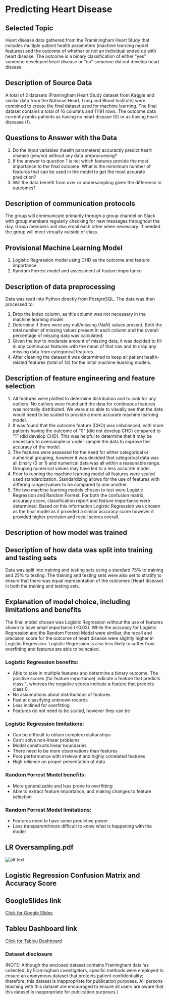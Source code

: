 # Predicting Heart Disease
## Selected Topic
Heart disease data gathered from the Framiningham Heart Study that includes multiple patient health parameters (machine learning model features) and the outcome of whether or not an individual ended up with heart disease. The outcome is a binary classification of either "yes" someone developed heart disease or "no" someone did not develop heart disease. 

## Description of Source Data
A total of 2 datasets (Framingham Heart Study dataset from Kaggle and similar data from the National Heart, Lung and Blood Institute) were combined to create the final dataset used for machine learning. The final dataset contains a total of 16 columns and 11191 rows. The outcome data currently ranks patients as having no heart disease (0) or as having heart disesase (1).

## Questions to Answer with the Data
1. Do the input variables (health parameters) accuractly predict heart disease (yes/no) without any data preproccesing? 
2. If the answer to question 1 is no: which features provide the most importance to the final outcome. What is the minnimum number of features that can be used in the model to get the most accurate prediction?
3. Will the data benefit from over or undersampling given the difference in outcomes?

## Description of communication protocols
The group will communicate primarily through a group channel on Slack with group members regularly checking for new messages throughout the day. Group members will also email each other when necessary. If needed the group will meet virtually outside of class. 

## Provisional Machine Learning Model 
1. Logistic Regression model using CHD as the outcome and feature importance.   
2. Random Forrest model and assessment of feature importance 

## Description of data preprocessing
Data was read into Python directly from PostgreSQL. The data was then processed to:
1. Drop the index column, as this column was not necessary in the machine learning model
2. Determine if there were any null/missing (NaN) values present. Both the total number of missing values present in each column and the overall percentage of missing data was calculated.
3. Given the low to moderate amount of missing data, it was decided to fill in any continuous features with the mean of that row and to drop any missing data from categorical features.  
4. After cleaning the dataset it was determined to keep all patient health-related features (total of 14) for the inital machine learning models. 

## Description of feature engineering and feature selection
1. All features were plotted to determine distribution and to look for any outliers. No outliers were found and the data for continuous features was normally distributed. We were also able to visually see that the data would need to be scaled to provide a more accurate machine learning model. 
2. It was found that the outcome feature (CHD) was imbalanced, with more patients having the outcome of “0” (did not develop CHD) compared to “1” (did develop CHD). This was helpful to determine that it may be necessary to oversample or under sample the data to improve the accuracy of the model. 
3. The features were assessed for the need for either categorical or numerical grouping, however it was decided that categorical data was all binary (0 or 1) and numerical data was all within a reasonable range. Grouping numerical values may have led to a less accurate model. 
4. Prior to running the machine learning model all features were scaled used standardization. Standardizing allows for the use of features with differing ranges/values to be compared to one another. 
5. The two machine learning models chosen to test were Logistic Regression and Random Forrest. For both the confusion matrix, accuracy score, classification report and feature importance were determined. Based on this information Logistic Regression was chosen as the final model as it provided a similar accuracy score however it provided higher precision and recall scores overall.  

## Description of how model was trained

## Description of how data was split into training and testing sets
Data was split into training and testing sets using a standard 75% to training and 25% to testing. The training and testing sets were also set to stratify to ensure that there was equal representation of the outcomes (Heart disease) in both the training and testing sets.

## Explanation of model choice, including limitations and benefits
The final model chosen was Logistic Regression without the use of features shown to have small importance (<0.03). While the accuracy for Logistic Regression and the Random Forrest Model were similiar, the recall and precision score for the outcome of heart disease were slightly higher in Logistic Regression. Logistic Regression is also less likely to suffer from overfitting and features are able to be scaled. 

### Logistic Regression benefits:
  - Able to take in multiple features and determine a binary outcome. The positive scores (for feature importance) indicate a feature that predicts class 1, whereas the negative scores indicate a feature that predicts class 0.
  - No assumptions about distributions of features
  - Fast at classifying unknown records
  - Less inclined for overfitting
  - Features do not need to be scaled, however they can be
  
### Logistic Regression limitations:
  - Can be difficult to obtain complex relationships 
  - Can't solve non-linear problems
  - Model constructs linear boundaries
  - There need to be more observations than features
  - Poor performance with irrelevant and highly correlated features
  - High reliance on proper presentation of data
  
### Random Forrest Model benefits:
  - More generalizable and less prone to overfitting
  - Able to extract feature importance, and making changes to feature selection
### Random Forrest Model limitations:
  - Features need to have some predictive power
  - Less transparent/more difficult to know what is happening with the model

## LR Oversampling.pdf
![alt text](http://url/to/img.png)

## Logistic Regression Confusion Matrix and Accuracy Score

## GoogleSlides link
[Click for Google Slides](https://docs.google.com/presentation/d/1zgd_ht6uyIJ8kVkHymmYEqXUR6f8DTbMxfj6EIIAIp0/edit?usp=sharing)

## Tableu Dashboard link
[Click for Tableu Dashboard](https://public.tableau.com/app/profile/conor.corboy/viz/project_one_draft/project_dash_draft)

### Dataset disclosure 
(NOTE: Although the enclosed dataset contains Framingham data ‘as collected’ by Framingham investigators, specific methods were employed to ensure an anonymous dataset that protects patient confidentiality; therefore, this dataset is inappropriate for publication purposes. All persons teaching with this dataset are encouraged to ensure all users are aware that this dataset is inappropriate for publication purposes.)
